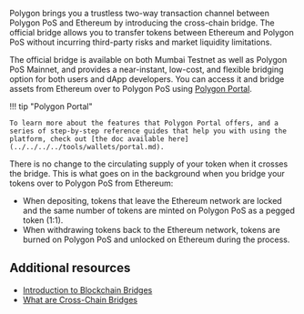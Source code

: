 Polygon brings you a trustless two-way transaction channel between Polygon PoS and Ethereum by introducing the cross-chain bridge. The official bridge allows you to transfer tokens between Ethereum and Polygon PoS without incurring third-party risks and market liquidity limitations. 

The official bridge is available on both Mumbai Testnet as well as Polygon PoS Mainnet, and provides a near-instant, low-cost, and flexible bridging option for both users and dApp developers. You can access it and bridge assets from Ethereum over to Polygon PoS using [Polygon Portal](https://portal.polygon.technology).

!!! tip "Polygon Portal"

    To learn more about the features that Polygon Portal offers, and a series of step-by-step reference guides that help you with using the platform, check out [the doc available here](../../../../tools/wallets/portal.md).

There is no change to the circulating supply of your token when it crosses the bridge. This is what goes on in the background when you bridge your tokens over to Polygon PoS from Ethereum:

- When depositing, tokens that leave the Ethereum network are locked and the same number of tokens are minted on Polygon PoS as a pegged token (1:1).
- When withdrawing tokens back to the Ethereum network, tokens are burned on Polygon PoS and unlocked on Ethereum during the process.

## Additional resources

- [Introduction to Blockchain Bridges](https://ethereum.org/en/bridges/)
- [What are Cross-Chain Bridges](https://www.alchemy.com/overviews/cross-chain-bridges)
